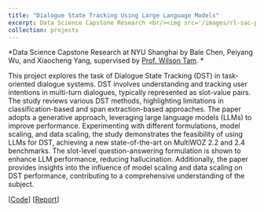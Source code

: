 ```yaml
---
title: "Dialogue State Tracking Using Large Language Models"
excerpt: Data Science Capstone Research <br/><img src='/images/rl-sac-project.png'>
collection: projects
---
```


*Data Science Capstone Research at NYU Shanghai by Bale Chen, Peiyang Wu, and Xiaocheng Yang, supervised by [Prof. Wilson Tam](https://shanghai.nyu.edu/academics/faculty/directory/yik-cheung-wilson-tam). *

This project explores the task of Dialogue State Tracking (DST) in task-oriented dialogue systems. DST involves understanding and tracking user intentions in multi-turn dialogues, typically represented as slot-value pairs. The study reviews various DST methods, highlighting limitations in classification-based and span extraction-based approaches. The paper adopts a generative approach, leveraging large language models (LLMs) to improve performance. Experimenting with different formulations, model scaling, and data scaling, the study demonstrates the feasibility of using LLMs for DST, achieving a new state-of-the-art on MultiWOZ 2.2 and 2.4 benchmarks. The slot-level question-answering formulation is shown to enhance LLM performance, reducing hallucination. Additionally, the paper provides insights into the influence of model scaling and data scaling on DST performance, contributing to a comprehensive understanding of the subject.

[[Code](https://github.com/BaleChen/dst-capstone)] [[Report](https://github.com/BaleChen/dst-capstone/blob/main/Final_Report.pdf)]